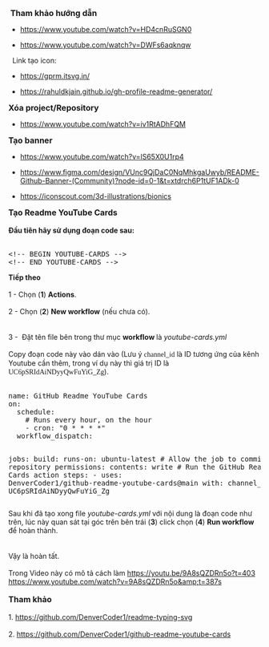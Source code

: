 <p>&nbsp;<b><span style="font-size: medium;">Tham khảo hướng dẫn</span></b></p><p></p><ul style="text-align: left;"><li><a href="https://www.youtube.com/watch?v=HD4cnRuSGN0" target="_blank">https://www.youtube.com/watch?v=HD4cnRuSGN0</a></li></ul><ul style="text-align: left;"><li><a href="https://www.youtube.com/watch?v=DWFs6aqknqw" target="_blank">https://www.youtube.com/watch?v=DWFs6aqknqw</a></li></ul>&nbsp; Link tạo icon:<div><ul style="text-align: left;"><li><a href="https://gprm.itsvg.in/" target="_blank">https://gprm.itsvg.in/</a>&nbsp;</li></ul><ul style="text-align: left;"><li><a href="https://rahuldkjain.github.io/gh-profile-readme-generator/" target="_blank">https://rahuldkjain.github.io/gh-profile-readme-generator/</a></li></ul><p></p><p><b><span style="font-size: medium;">Xóa project/Repository</span></b></p><p></p><ul style="text-align: left;"><li><a href="https://www.youtube.com/watch?v=iv1RtADhFQM" target="_blank">https://www.youtube.com/watch?v=iv1RtADhFQM</a></li></ul><div><b><span style="font-size: medium;">Tạo banner</span></b></div><div><ul style="text-align: left;"><li><a href="https://www.youtube.com/watch?v=lS65X0U1rp4" target="_blank">https://www.youtube.com/watch?v=lS65X0U1rp4</a></li></ul><ul style="text-align: left;"><li><a href="https://www.figma.com/design/VUnc9QjDaC0NqMhkgaUwyb/README-Github-Banner-(Community)?node-id=0-1&amp;t=xtdrch6P1tUF1ADk-0" target="_blank">https://www.figma.com/design/VUnc9QjDaC0NqMhkgaUwyb/README-Github-Banner-(Community)?node-id=0-1&amp;t=xtdrch6P1tUF1ADk-0</a></li></ul><ul style="text-align: left;"><li><a href="https://iconscout.com/3d-illustrations/bionics" target="_blank">https://iconscout.com/3d-illustrations/bionics</a></li></ul></div><div><b><span style="font-size: medium;">Tạo Readme YouTube Cards</span></b></div><div><br /></div><div><b>Đầu tiên hãy sử dụng đoạn code sau:</b></div><div><b><br /></b></div><div><pre class="prettyprint linenums">&lt;!-- BEGIN YOUTUBE-CARDS --&gt;
&lt;!-- END YOUTUBE-CARDS --&gt;</pre></div><div><b>Tiếp theo</b></div><div><br /></div><div>1 - Chọn (<b>1</b>)&nbsp;<b>Actions</b>.</div><div><br /></div><div>2 - Chọn (<b>2</b>)&nbsp;<b>New workflow</b> (nếu chưa có).</div><div><div class="separator" style="clear: both; text-align: center;"><br /></div><div class="separator" style="clear: both; text-align: center;"><a href="https://blogger.googleusercontent.com/img/a/AVvXsEhnKmZVdmu5tMsetAr6DhrrRjqFnHKshs7oQ6-9mHDeaMWFlWWNQlhHWg3fuQvGJw3CeI-RsR-Wu0Khe54YwlIEpyT9U6cu1oaIIKG48N_sATlQx4sUxopv7aEPIfpzS0csj8x6TH5bD7m6F8pJsO1RUZYqXSUxPHuMy3ip02w6AXlGe-XkI4Jyqn4W_7nO" style="margin-left: 1em; margin-right: 1em;"><img alt="" data-original-height="528" data-original-width="1757" src="https://blogger.googleusercontent.com/img/a/AVvXsEhnKmZVdmu5tMsetAr6DhrrRjqFnHKshs7oQ6-9mHDeaMWFlWWNQlhHWg3fuQvGJw3CeI-RsR-Wu0Khe54YwlIEpyT9U6cu1oaIIKG48N_sATlQx4sUxopv7aEPIfpzS0csj8x6TH5bD7m6F8pJsO1RUZYqXSUxPHuMy3ip02w6AXlGe-XkI4Jyqn4W_7nO=s16000" /></a></div><br /></div><div>3 -&nbsp; Đặt tên file bên trong thư mục&nbsp;<b>workflow </b>là&nbsp;<i>youtube-cards.yml</i></div><div><br /></div><div>Copy đoạn code này vào dán vào (Lưu ý <span style="font-family: Consolas;">channel_id</span> là ID tương ứng của kênh Youtube cần thêm, trong ví dụ này thì giá trị ID là <span style="font-family: Consolas;">UC6pSRIdAiNDyyQwFuYiG_Zg</span>).</div><div><br /></div><div><pre class="prettyprint linenums">name: GitHub Readme YouTube Cards
on:
  schedule:
    # Runs every hour, on the hour
    - cron: "0 * * * *"
  workflow_dispatch:

jobs:
  build:
    runs-on: ubuntu-latest
    # Allow the job to commit to the repository
    permissions:
      contents: write
    # Run the GitHub Readme YouTube Cards action
    steps:
      - uses: DenverCoder1/github-readme-youtube-cards@main
        with:
          channel_id: UC6pSRIdAiNDyyQwFuYiG_Zg</pre></div><div>Sau khi đã tạo xong file&nbsp;<i>youtube-cards.yml </i>với nội dung là đoạn code như trên, lúc này quan sát tại góc trên bên trái (<b>3</b>) click chọn (<b>4</b>)&nbsp;<b>Run workflow</b> để hoàn thành.</div><div><br /></div><div><div class="separator" style="clear: both; text-align: center;"><a href="https://blogger.googleusercontent.com/img/a/AVvXsEh0HxVoSRlaNSI5ZaL8OuihiAgfZL5OdErZ0yOAo0CxiFfyJk9fDhx9dm0T3pajZUOrNv6Pj_s1GAnUdBJbgZKo5oWcW3WUls2XpqCoQjZm0Emddy6d0jxjFzEZ6shvBMjE6SQ4BAOQnXBiApimFujsYLYG4YNsIgS88bV81gPCFIg3I7ozk3Ii6RwGmbwA" style="margin-left: 1em; margin-right: 1em;"><img alt="" data-original-height="595" data-original-width="1717" src="https://blogger.googleusercontent.com/img/a/AVvXsEh0HxVoSRlaNSI5ZaL8OuihiAgfZL5OdErZ0yOAo0CxiFfyJk9fDhx9dm0T3pajZUOrNv6Pj_s1GAnUdBJbgZKo5oWcW3WUls2XpqCoQjZm0Emddy6d0jxjFzEZ6shvBMjE6SQ4BAOQnXBiApimFujsYLYG4YNsIgS88bV81gPCFIg3I7ozk3Ii6RwGmbwA=s16000" /></a></div><br />Vậy là hoàn tất.</div><div><br /></div><div>Trong Video này có mô tả cách làm&nbsp;<a href="https://youtu.be/9A8sQZDRn5o?t=403">https://youtu.be/9A8sQZDRn5o?t=403</a></div><div><a href="https://www.youtube.com/watch?v=9A8sQZDRn5o&amp;t=387s" target="_blank">https://www.youtube.com/watch?v=9A8sQZDRn5o&amp;t=387s</a></div><div><br /></div><div><b><span style="font-size: medium;">Tham khảo</span></b></div><div><br /></div><div>1. <a href="https://github.com/DenverCoder1/readme-typing-svg" target="_blank">https://github.com/DenverCoder1/readme-typing-svg</a></div><div><br /></div><div>2. <a href="https://github.com/DenverCoder1/github-readme-youtube-cards" target="_blank">https://github.com/DenverCoder1/github-readme-youtube-cards</a></div><div><br /></div><p></p></div>
